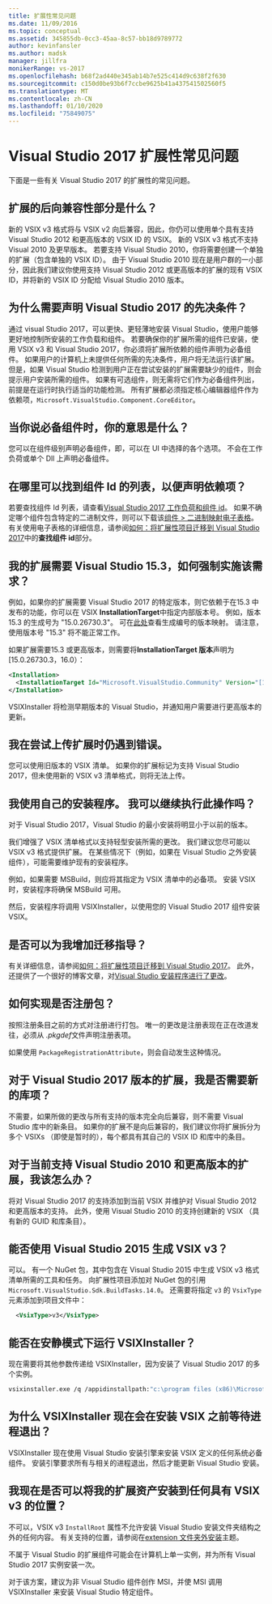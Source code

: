 ```yaml
---
title: 扩展性常见问题
ms.date: 11/09/2016
ms.topic: conceptual
ms.assetid: 345855db-0cc3-45aa-8c57-bb18d9789772
author: kevinfansler
ms.author: madsk
manager: jillfra
monikerRange: vs-2017
ms.openlocfilehash: b68f2ad440e345ab14b7e525c414d9c638f2f630
ms.sourcegitcommit: c150d0be93b6f7ccbe9625b41a437541502560f5
ms.translationtype: MT
ms.contentlocale: zh-CN
ms.lasthandoff: 01/10/2020
ms.locfileid: "75849075"
---
```

# <a name="faq-for-visual-studio-2017-extensibility"></a>Visual Studio 2017 扩展性常见问题

下面是一些有关 Visual Studio 2017 的扩展性的常见问题。

## <a name="what-is-the-backwards-compatibility-story-for-extensions"></a>扩展的后向兼容性部分是什么？

新的 VSIX v3 格式将与 VSIX v2 向后兼容，因此，你仍可以使用单个具有支持 Visual Studio 2012 和更高版本的 VSIX ID 的 VSIX。 新的 VSIX v3 格式不支持 Visual 2010 及更早版本。 若要支持 Visual Studio 2010，你将需要创建一个单独的扩展（包含单独的 VSIX ID）。 由于 Visual Studio 2010 现在是用户群的一小部分，因此我们建议你使用支持 Visual Studio 2012 或更高版本的扩展的现有 VSIX ID，并将新的 VSIX ID 分配给 Visual Studio 2010 版本。

## <a name="why-do-i-need-to-declare-prerequisites-with-visual-studio-2017"></a>为什么需要声明 Visual Studio 2017 的先决条件？

通过 visual Studio 2017，可以更快、更轻薄地安装 Visual Studio，使用户能够更好地控制所安装的工作负载和组件。 若要确保你的扩展所需的组件已安装，使用 VSIX v3 和 Visual Studio 2017，你必须将扩展所依赖的组件声明为必备组件。 如果用户的计算机上未提供任何所需的先决条件，用户将无法运行该扩展。 但是，如果 Visual Studio 检测到用户正在尝试安装的扩展需要缺少的组件，则会提示用户安装所需的组件。 如果有可选组件，则无需将它们作为必备组件列出，前提是在运行时执行适当的功能检测。 所有扩展都必须指定核心编辑器组件作为依赖项，`Microsoft.VisualStudio.Component.CoreEditor`。

## <a name="when-you-say-prerequisite-what-level-of-granularity-do-you-mean"></a>当你说必备组件时，你的意思是什么？

您可以在组件级别声明必备组件，即，可以在 UI 中选择的各个选项。 不会在工作负荷或单个 Dll 上声明必备组件。

## <a name="where-do-i-find-a-list-of-component-ids-so-i-can-declare-dependencies"></a>在哪里可以找到组件 Id 的列表，以便声明依赖项？

若要查找组件 Id 列表，请查看[Visual Studio 2017 工作负荷和组件 id](https://docs.microsoft.com/visualstudio/install/workload-and-component-ids?view=vs-2019)。 如果不确定哪个组件包含特定的二进制文件，则可以下载该[组件 > 二进制映射电子表格](https://aka.ms/vs2017componentid-binaries)。 有关使用电子表格的详细信息，请参阅[如何：将扩展性项目迁移到 Visual Studio 2017](how-to-migrate-extensibility-projects-to-visual-studio-2017.md)中的**查找组件 id**部分。

## <a name="my-extension-requires-visual-studio-153-how-do-i-enforce-that-requirement"></a>我的扩展需要 Visual Studio 15.3，如何强制实施该需求？

例如，如果你的扩展需要 Visual Studio 2017 的特定版本，则它依赖于在15.3 中发布的功能，你可以在 VSIX **InstallationTarget**中指定内部版本号。 例如，版本15.3 的生成号为 "15.0.26730.3"。 可在[此处](../install/visual-studio-build-numbers-and-release-dates.md)查看生成编号的版本映射。 请注意，使用版本号 "15.3" 将不能正常工作。

如果扩展需要15.3 或更高版本，则需要将**InstallationTarget 版本**声明为 [15.0.26730.3，16.0）：

```xml
<Installation>
  <InstallationTarget Id="Microsoft.VisualStudio.Community" Version="[15.0.26730.3, 16.0)" />
</Installation>
```

VSIXInstaller 将检测早期版本的 Visual Studio，并通知用户需要进行更高版本的更新。

## <a name="i-keep-getting-an-error-when-i-try-to-upload-my-extension"></a>我在尝试上传扩展时仍遇到错误。

您可以使用旧版本的 VSIX 清单。 如果你的扩展标记为支持 Visual Studio 2017，但未使用新的 VSIX v3 清单格式，则将无法上传。

## <a name="i-use-my-own-installer-can-i-continue-to-do-that"></a>我使用自己的安装程序。 我可以继续执行此操作吗？

对于 Visual Studio 2017，Visual Studio 的最小安装将明显小于以前的版本。

我们增强了 VSIX 清单格式以支持轻型安装所需的更改。 我们建议您尽可能以 VSIX v3 格式提供扩展。 在某些情况下（例如，如果在 Visual Studio 之外安装组件），可能需要维护现有的安装程序。

例如，如果需要 MSBuild，则应将其指定为 VSIX 清单中的必备项。 安装 VSIX 时，安装程序将确保 MSBuild 可用。

然后，安装程序将调用 VSIXInstaller，以使用您的 Visual Studio 2017 组件安装 VSIX。

## <a name="can-you-give-me-more-migration-guidance"></a>是否可以为我增加迁移指导？

有关详细信息，请参阅[如何：将扩展性项目迁移到 Visual Studio 2017](how-to-migrate-extensibility-projects-to-visual-studio-2017.md)。 此外，还提供了一个很好的博客文章，对[Visual Studio 安装程序进行了更改](https://devblogs.microsoft.com/setup/changes-to-visual-studio-15-setup/)。

## <a name="how-do-i-do-package-registration"></a>如何实现是否注册包？

按照注册条目之前的方式对注册进行打包。 唯一的更改是注册表现在正在改道发往，必须从 *.pkgdef*文件声明注册表项。

如果使用 `PackageRegistrationAttribute`，则会自动发生这种情况。

## <a name="will-i-need-a-new-gallery-entry-for-the-visual-studio-2017-version-of-my-extension"></a>对于 Visual Studio 2017 版本的扩展，我是否需要新的库项？

不需要，如果所做的更改与所有支持的版本完全向后兼容，则不需要 Visual Studio 库中的新条目。 如果你的扩展不是向后兼容的，我们建议你将扩展拆分为多个 VSIXs （即使是暂时的），每个都具有其自己的 VSIX ID 和库中的条目。

## <a name="what-should-i-do-with-my-extension-that-currently-supports-visual-studio-2010-and-later"></a>对于当前支持 Visual Studio 2010 和更高版本的扩展，我该怎么办？

将对 Visual Studio 2017 的支持添加到当前 VSIX 并维护对 Visual Studio 2012 和更高版本的支持。 此外，使用 Visual Studio 2010 的支持创建新的 VSIX （具有新的 GUID 和库条目）。

## <a name="can-i-build-a-vsix-v3-with-visual-studio-2015"></a>能否使用 Visual Studio 2015 生成 VSIX v3？

可以。 有一个 NuGet 包，其中包含在 Visual Studio 2015 中生成 VSIX v3 格式清单所需的工具和任务。 向扩展性项目添加对 NuGet 包的引用 `Microsoft.VisualStudio.Sdk.BuildTasks.14.0`。 还需要将指定 `v3` 的 `VsixType` 元素添加到项目文件中：

```xml
  <VsixType>v3</VsixType>
```

## <a name="can-i-run-the-vsixinstaller-in-quiet-mode"></a>能否在安静模式下运行 VSIXInstaller？

现在需要将其他参数传递给 VSIXInstaller，因为安装了 Visual Studio 2017 的多个实例。

```bash
vsixinstaller.exe /q /appidinstallpath:"c:\program files (x86)\Microsoft Visual Studio\2017\Enterprise\Common7\IDE\devenv.exe" /appidname:"Visual Studio" /logFile:<path to log file> /skuName:Enterprise /skuVersion:15.0.25810.0 "KendoUI.Mvc.VSPackage.vsix"
```

## <a name="why-does-the-vsixinstaller-now-wait-for-processes-to-exit-before-installing-the-vsix"></a>为什么 VSIXInstaller 现在会在安装 VSIX 之前等待进程退出？

VSIXInstaller 现在使用 Visual Studio 安装引擎来安装 VSIX 定义的任何系统必备组件。 安装引擎要求所有与相关的进程退出，然后才能更新 Visual Studio 安装。

## <a name="can-i-now-install-my-extension-assets-to-any-location-with-vsix-v3"></a>我现在是否可以将我的扩展资产安装到任何具有 VSIX v3 的位置？

不可以，VSIX v3 `InstallRoot` 属性不允许安装 Visual Studio 安装文件夹结构之外的任何内容。 有关支持的位置，请参阅在[extension 文件夹外安装](set-install-root.md)主题。

不属于 Visual Studio 的扩展组件可能会在计算机上单一实例，并为所有 Visual Studio 2017 实例安装一次。

对于该方案，建议为非 Visual Studio 组件创作 MSI，并使 MSI 调用 VSIXInstaller 来安装 Visual Studio 特定组件。
